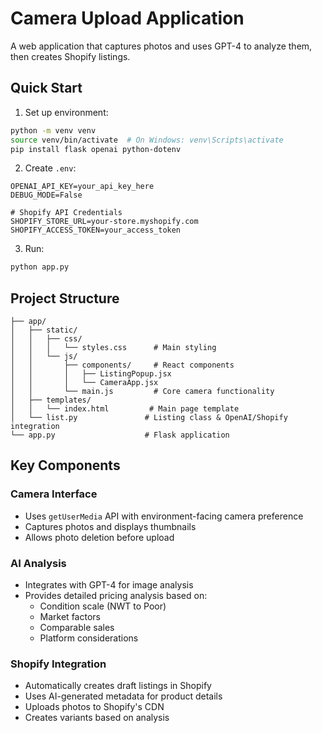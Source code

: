 # Camera Upload Application

A web application that captures photos and uses GPT-4 to analyze them, then creates Shopify listings.

## Quick Start

1. Set up environment:
```bash
python -m venv venv
source venv/bin/activate  # On Windows: venv\Scripts\activate
pip install flask openai python-dotenv
```


2. Create `.env`:
```
OPENAI_API_KEY=your_api_key_here
DEBUG_MODE=False

# Shopify API Credentials
SHOPIFY_STORE_URL=your-store.myshopify.com
SHOPIFY_ACCESS_TOKEN=your_access_token
```


3. Run:
```bash
python app.py
```


## Project Structure

```
├── app/
│   ├── static/
│   │   ├── css/
│   │   │   └── styles.css      # Main styling
│   │   └── js/
│   │       ├── components/     # React components
│   │       │   ├── ListingPopup.jsx
│   │       │   └── CameraApp.jsx
│   │       └── main.js         # Core camera functionality
│   ├── templates/
│   │   └── index.html         # Main page template
│   └── list.py               # Listing class & OpenAI/Shopify integration
└── app.py                    # Flask application
```


## Key Components

### Camera Interface
- Uses `getUserMedia` API with environment-facing camera preference
- Captures photos and displays thumbnails
- Allows photo deletion before upload

### AI Analysis
- Integrates with GPT-4 for image analysis
- Provides detailed pricing analysis based on:
  - Condition scale (NWT to Poor)
  - Market factors
  - Comparable sales
  - Platform considerations

### Shopify Integration
- Automatically creates draft listings in Shopify
- Uses AI-generated metadata for product details
- Uploads photos to Shopify's CDN
- Creates variants based on analysis